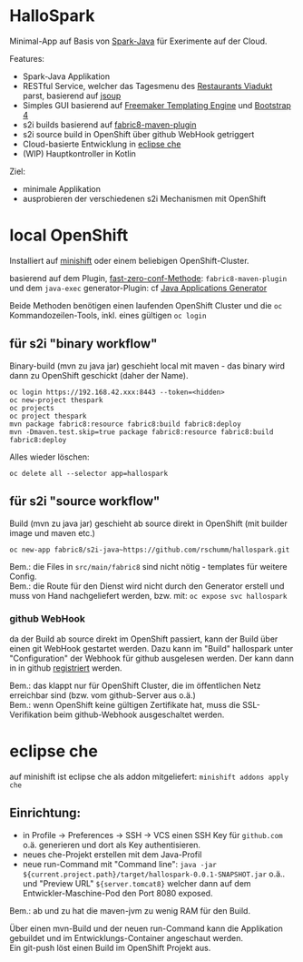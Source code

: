 # HalloSpark

Minimal-App auf Basis von [Spark-Java](http://sparkjava.com/) für Exerimente auf der Cloud. 

Features:  
- Spark-Java Applikation 
- RESTful Service, welcher das Tagesmenu des [Restaurants Viadukt](https://www.restaurant-viadukt.ch/speis-trank/tagesmenue/) parst, basierend auf [jsoup](https://jsoup.org/)
- Simples GUI basierend auf [Freemaker Templating Engine](https://freemarker.apache.org/) und [Bootstrap 4](https://getbootstrap.com/)
- s2i builds basierend auf [fabric8-maven-plugin](https://maven.fabric8.io/) 
- s2i source build in OpenShift über github WebHook getriggert
- Cloud-basierte Entwicklung in [eclipse che](https://www.eclipse.org/che/)
- (WIP) Hauptkontroller in Kotlin

Ziel: 
- minimale Applikation
- ausprobieren der verschiedenen s2i Mechanismen mit OpenShift





# local OpenShift 

Installiert auf [minishift](https://docs.okd.io/latest/minishift/index.html) oder einem beliebigen OpenShift-Cluster. 

basierend auf dem Plugin, [fast-zero-conf-Methode](https://maven.fabric8.io/#zero-config): `fabric8-maven-plugin`  und dem `java-exec` generator-Plugin: 
cf [Java Applications Generator](https://maven.fabric8.io/#generator-java-exec)  

Beide Methoden benötigen einen laufenden OpenShift Cluster und die `oc` Kommandozeilen-Tools, inkl. eines gültigen `oc login` 

## für s2i "binary workflow" 

Binary-build (mvn zu java jar) geschieht local mit maven - das binary wird dann zu OpenShift geschickt (daher der Name). 

    oc login https://192.168.42.xxx:8443 --token=<hidden>
    oc new-project thespark
    oc projects
    oc project thespark
    mvn package fabric8:resource fabric8:build fabric8:deploy
    mvn -Dmaven.test.skip=true package fabric8:resource fabric8:build fabric8:deploy 

Alles wieder löschen: 

    oc delete all --selector app=hallospark



## für s2i "source workflow"

Build (mvn zu java jar) geschieht ab source direkt in OpenShift (mit builder image und maven etc.) 

    oc new-app fabric8/s2i-java~https://github.com/rschumm/hallospark.git


Bem.: die Files in `src/main/fabric8` sind nicht nötig - templates für weitere Config.   
Bem.: die Route für den Dienst wird nicht durch den Generator erstell und muss von Hand nachgeliefert werden, bzw. mit: `oc expose svc hallospark` 

### github WebHook

da der Build ab source direkt im OpenShift passiert, kann der Build über einen git WebHook gestartet werden. Dazu kann im "Build" hallospark unter "Configuration" der Webhook für github ausgelesen werden. Der kann dann in in github [registriert](https://docs.openshift.com/container-platform/3.11/dev_guide/builds/triggering_builds.html#github-webhooks) werden.  

Bem.: das klappt nur für OpenShift Cluster, die im öffentlichen Netz erreichbar sind (bzw. vom github-Server aus o.ä.)  
Bem.: wenn OpenShift keine gültigen Zertifikate hat, muss die SSL-Verifikation beim github-Webhook ausgeschaltet werden.  


# eclipse che

auf  minishift ist eclipse che als addon mitgeliefert: `minishift addons apply che`  

## Einrichtung: 

- in Profile -> Preferences -> SSH -> VCS einen SSH Key für `github.com` o.ä. generieren und dort als Key authentisieren. 
- neues che-Projekt erstellen mit dem Java-Profil 
- neue run-Command mit "Command line": `java -jar ${current.project.path}/target/hallospark-0.0.1-SNAPSHOT.jar` o.ä.. und "Preview URL" `${server.tomcat8}` welcher dann auf dem Entwickler-Maschine-Pod den Port 8080 exposed. 

Bem.: ab und zu hat die maven-jvm zu wenig RAM für den Build. 

Über einen mvn-Build und der neuen run-Command kann die Applikation gebuildet und im Entwicklungs-Container angeschaut werden.  
Ein git-push löst einen Build im OpenShift Projekt aus.  